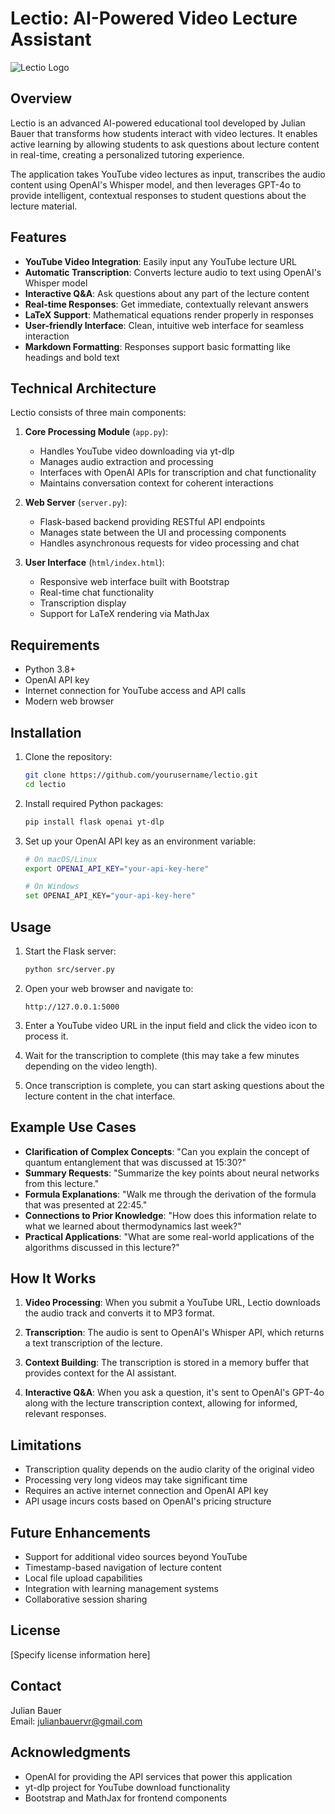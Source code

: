 # Lectio: AI-Powered Video Lecture Assistant

![Lectio Logo](https://i.ibb.co/fSNP7Rz/icons8-chatgpt-512.png)

## Overview

Lectio is an advanced AI-powered educational tool developed by Julian Bauer that transforms how students interact with video lectures. It enables active learning by allowing students to ask questions about lecture content in real-time, creating a personalized tutoring experience.

The application takes YouTube video lectures as input, transcribes the audio content using OpenAI's Whisper model, and then leverages GPT-4o to provide intelligent, contextual responses to student questions about the lecture material.

## Features

- **YouTube Video Integration**: Easily input any YouTube lecture URL
- **Automatic Transcription**: Converts lecture audio to text using OpenAI's Whisper model
- **Interactive Q&A**: Ask questions about any part of the lecture content
- **Real-time Responses**: Get immediate, contextually relevant answers
- **LaTeX Support**: Mathematical equations render properly in responses
- **User-friendly Interface**: Clean, intuitive web interface for seamless interaction
- **Markdown Formatting**: Responses support basic formatting like headings and bold text

## Technical Architecture

Lectio consists of three main components:

1. **Core Processing Module** (`app.py`):
   - Handles YouTube video downloading via yt-dlp
   - Manages audio extraction and processing
   - Interfaces with OpenAI APIs for transcription and chat functionality
   - Maintains conversation context for coherent interactions

2. **Web Server** (`server.py`):
   - Flask-based backend providing RESTful API endpoints
   - Manages state between the UI and processing components
   - Handles asynchronous requests for video processing and chat

3. **User Interface** (`html/index.html`):
   - Responsive web interface built with Bootstrap
   - Real-time chat functionality
   - Transcription display
   - Support for LaTeX rendering via MathJax

## Requirements

- Python 3.8+
- OpenAI API key
- Internet connection for YouTube access and API calls
- Modern web browser

## Installation

1. Clone the repository:
   ```bash
   git clone https://github.com/yourusername/lectio.git
   cd lectio
   ```

2. Install required Python packages:
   ```bash
   pip install flask openai yt-dlp
   ```

3. Set up your OpenAI API key as an environment variable:
   ```bash
   # On macOS/Linux
   export OPENAI_API_KEY="your-api-key-here"
   
   # On Windows
   set OPENAI_API_KEY="your-api-key-here"
   ```

## Usage

1. Start the Flask server:
   ```bash
   python src/server.py
   ```

2. Open your web browser and navigate to:
   ```
   http://127.0.0.1:5000
   ```

3. Enter a YouTube video URL in the input field and click the video icon to process it.

4. Wait for the transcription to complete (this may take a few minutes depending on the video length).

5. Once transcription is complete, you can start asking questions about the lecture content in the chat interface.

## Example Use Cases

- **Clarification of Complex Concepts**: "Can you explain the concept of quantum entanglement that was discussed at 15:30?"
- **Summary Requests**: "Summarize the key points about neural networks from this lecture."
- **Formula Explanations**: "Walk me through the derivation of the formula that was presented at 22:45."
- **Connections to Prior Knowledge**: "How does this information relate to what we learned about thermodynamics last week?"
- **Practical Applications**: "What are some real-world applications of the algorithms discussed in this lecture?"

## How It Works

1. **Video Processing**: When you submit a YouTube URL, Lectio downloads the audio track and converts it to MP3 format.

2. **Transcription**: The audio is sent to OpenAI's Whisper API, which returns a text transcription of the lecture.

3. **Context Building**: The transcription is stored in a memory buffer that provides context for the AI assistant.

4. **Interactive Q&A**: When you ask a question, it's sent to OpenAI's GPT-4o along with the lecture transcription context, allowing for informed, relevant responses.

## Limitations

- Transcription quality depends on the audio clarity of the original video
- Processing very long videos may take significant time
- Requires an active internet connection and OpenAI API key
- API usage incurs costs based on OpenAI's pricing structure

## Future Enhancements

- Support for additional video sources beyond YouTube
- Timestamp-based navigation of lecture content
- Local file upload capabilities
- Integration with learning management systems
- Collaborative session sharing

## License

[Specify license information here]

## Contact

Julian Bauer  
Email: julianbauervr@gmail.com

## Acknowledgments

- OpenAI for providing the API services that power this application
- yt-dlp project for YouTube download functionality
- Bootstrap and MathJax for frontend components
